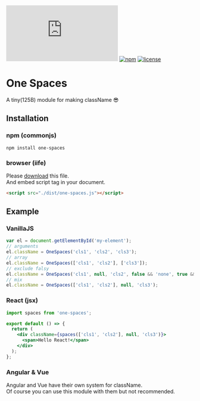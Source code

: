 [![size](https://img.shields.io/github/size/TroyTae/one-spaces/dist/one-spaces.js?style=flat-square)](https://github.com/TroyTae/one-spaces/blob/master/dist/one-spaces.js)
[![npm](https://img.shields.io/npm/v/one-spaces?color=%23fb3e44&style=flat-square)](https://www.npmjs.com/package/one-spaces)
[![license](https://img.shields.io/github/license/TroyTae/one-spaces?style=flat-square)](https://github.com/TroyTae/one-spaces/blob/master/LICENSE)

# One Spaces
A tiny(125B) module for making className 😎
## Installation

### npm (commonjs)
```shell script
npm install one-spaces
```

### browser (iife)
Please [download](./dist/one-spaces.js) this file.  
And embed script tag in your document.
```html
<script src="./dist/one-spaces.js"></script>
```

## Example

### VanillaJS

```javascript
var el = document.getElementById('my-element');
// arguments
el.className = OneSpaces('cls1', 'cls2', 'cls3');
// array
el.className = OneSpaces(['cls1', 'cls2'], ['cls3']);
// exclude falsy
el.className = OneSpaces('cls1', null, 'cls2', false && 'none', true && 'cls3');
// mix
el.className = OneSpaces(['cls1', 'cls2'], null, 'cls3');
```

### React (jsx)

```jsx
import spaces from 'one-spaces';

export default () => {
  return (
    <div className={spaces(['cls1', 'cls2'], null, 'cls3')}>
      <span>Hello React!</span>
    </div>
  );
};
```

### Angular & Vue

Angular and Vue have their own system for className.  
Of course you can use this module with them but not recommended.

